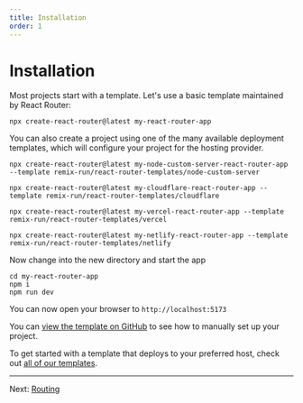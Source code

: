 ```yaml
---
title: Installation
order: 1
---
```


# Installation

Most projects start with a template. Let's use a basic template maintained by React Router:

```shellscript nonumber
npx create-react-router@latest my-react-router-app
```

You can also create a project using one of the many available deployment templates, which will configure your project for the hosting provider.

```shellscript nonumber
npx create-react-router@latest my-node-custom-server-react-router-app --template remix-run/react-router-templates/node-custom-server

npx create-react-router@latest my-cloudflare-react-router-app --template remix-run/react-router-templates/cloudflare

npx create-react-router@latest my-vercel-react-router-app --template remix-run/react-router-templates/vercel

npx create-react-router@latest my-netlify-react-router-app --template remix-run/react-router-templates/netlify
```

Now change into the new directory and start the app

```shellscript nonumber
cd my-react-router-app
npm i
npm run dev
```

You can now open your browser to `http://localhost:5173`

You can [view the template on GitHub][default-template] to see how to manually set up your project.

To get started with a template that deploys to your preferred host, check out [all of our templates](https://github.com/remix-run/react-router-templates).

---

Next: [Routing](./routing)

[manual_usage]: ../how-to/manual-usage
[default-template]: https://github.com/remix-run/react-router-templates/tree/main/default
